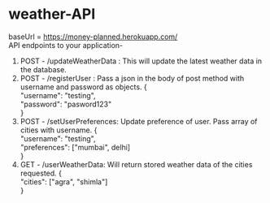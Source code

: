 # weather-API
baseUrl = https://money-planned.herokuapp.com/  
API endpoints to your application-
1. POST - /updateWeatherData : This will update the latest weather data in the database.
2. POST - /registerUser : Pass a json in the body of post method with username and password as objects.
          {  
            "username": "testing",  
            "password": "pasword123"  
          }
3. POST - /setUserPreferences: Update preference of user. Pass array of cities with username.
          {  
            "username": "testing",  
            "preferences": ["mumbai", delhi]  
          }
4. GET - /userWeatherData: Will return stored weather data of the cities requested.
         {  
            "cities": ["agra", "shimla"]  
         }
